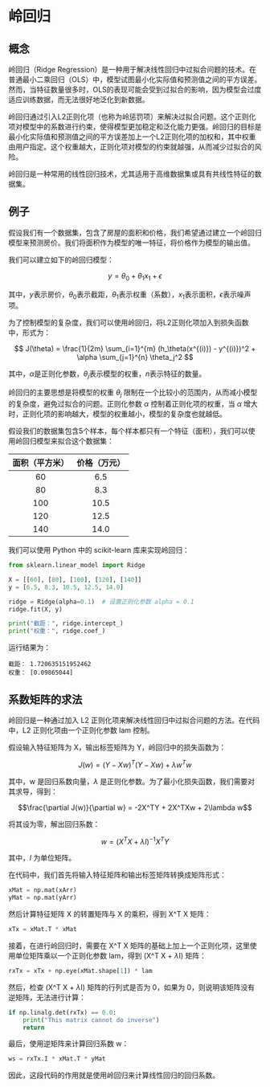 # 岭回归

## 概念

岭回归（Ridge Regression）是一种用于解决线性回归中过拟合问题的技术。在普通最小二乘回归（OLS）中，模型试图最小化实际值和预测值之间的平方误差。然而，当特征数量很多时，OLS的表现可能会受到过拟合的影响，因为模型会过度适应训练数据，而无法很好地泛化到新数据。

岭回归通过引入L2正则化项（也称为岭惩罚项）来解决过拟合问题。这个正则化项对模型中的系数进行约束，使得模型更加稳定和泛化能力更强。岭回归的目标是最小化实际值和预测值之间的平方误差加上一个L2正则化项的加权和，其中权重由用户指定。这个权重越大，正则化项对模型的约束就越强，从而减少过拟合的风险。

岭回归是一种常用的线性回归技术，尤其适用于高维数据集或具有共线性特征的数据集。

## 例子

假设我们有一个数据集，包含了房屋的面积和价格，我们希望通过建立一个岭回归模型来预测房价。我们将面积作为模型的唯一特征，将价格作为模型的输出值。

我们可以建立如下的岭回归模型：

$$
y = \theta_0 + \theta_1 x_1 + \epsilon
$$

其中，$y$表示房价，$\theta_0$表示截距，$\theta_1$表示权重（系数），$x_1$表示面积，$\epsilon$表示噪声项。

为了控制模型的复杂度，我们可以使用岭回归，将L2正则化项加入到损失函数中，形式为：

$$
J(\theta) = \frac{1}{2m} \sum_{i=1}^{m} (h_\theta(x^{(i)}) - y^{(i)})^2 + \alpha \sum_{j=1}^{n} \theta_j^2
$$

其中，$\alpha$是正则化参数，$\theta_j$表示模型的权重，$n$表示特征的数量。

岭回归的主要思想是将模型的权重 $\theta_j$ 限制在一个比较小的范围内，从而减小模型的复杂度，避免过拟合的问题。正则化参数 $\alpha$ 控制着正则化项的权重，当 $\alpha$ 增大时，正则化项的影响越大，模型的权重越小，模型的复杂度也就越低。

假设我们的数据集包含5个样本，每个样本都只有一个特征（面积），我们可以使用岭回归模型来拟合这个数据集：

| 面积（平方米） | 价格（万元） |
| :------------: | :----------: |
|       60       |     6.5      |
|       80       |     8.3      |
|      100       |     10.5     |
|      120       |     12.5     |
|      140       |     14.0     |

我们可以使用 Python 中的 scikit-learn 库来实现岭回归：

```python
from sklearn.linear_model import Ridge

X = [[60], [80], [100], [120], [140]]
y = [6.5, 8.3, 10.5, 12.5, 14.0]

ridge = Ridge(alpha=0.1)  # 设置正则化参数 alpha = 0.1
ridge.fit(X, y)

print("截距：", ridge.intercept_)
print("权重：", ridge.coef_)
```

运行结果为：

```
截距： 1.720635151952462
权重： [0.09865044]
```



## 系数矩阵的求法

岭回归是一种通过加入 L2 正则化项来解决线性回归中过拟合问题的方法。在代码中，L2 正则化项由一个正则化参数 lam 控制。

假设输入特征矩阵为 X，输出标签矩阵为 Y，岭回归中的损失函数为：

$$J(w) = (Y - Xw)^T(Y - Xw) + \lambda w^Tw$$

其中，w 是回归系数向量，$\lambda$ 是正则化参数。为了最小化损失函数，我们需要对其求导，得到：

$$\frac{\partial J(w)}{\partial w} = -2X^TY + 2X^TXw + 2\lambda w$$

将其设为零，解出回归系数：

$$w = (X^TX + \lambda I)^{-1} X^TY$$

其中，$I$ 为单位矩阵。

在代码中，我们首先将输入特征矩阵和输出标签矩阵转换成矩阵形式：

```python
xMat = np.mat(xArr)
yMat = np.mat(yArr)
```

然后计算特征矩阵 X 的转置矩阵与 X 的乘积，得到 X^T X 矩阵：

```python
xTx = xMat.T * xMat
```

接着，在进行岭回归时，需要在 X^T X 矩阵的基础上加上一个正则化项，这里使用单位矩阵乘以一个正则化参数 lam，得到 (X^T X + $\lambda$I) 矩阵：

```python
rxTx = xTx + np.eye(xMat.shape[1]) * lam
```

然后，检查 (X^T X + $\lambda$I) 矩阵的行列式是否为 0，如果为 0，则说明该矩阵没有逆矩阵，无法进行计算：

```python
if np.linalg.det(rxTx) == 0.0:
    print("This matrix cannot do inverse")
    return
```

最后，使用逆矩阵来计算回归系数 w：

```python
ws = rxTx.I * xMat.T * yMat
```

因此，这段代码的作用就是使用岭回归来计算线性回归的回归系数。

